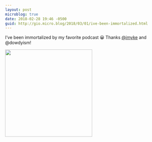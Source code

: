 ```yaml
---
layout: post
microblog: true
date: 2018-02-28 19:46 -0500
guid: http://gio.micro.blog/2018/03/01/ive-been-immortalized.html
---
```

I’ve been immortalized by my favorite podcast 😀 Thanks [@imyke](https://micro.blog/imyke) and @dowdyism!

<img src="http://microblog.stevegio.net/uploads/2018/ad116eb8bd.jpg" width="284" height="283" />
